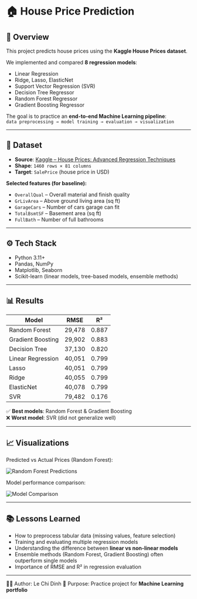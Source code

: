 # 🏠 House Price Prediction

## 📌 Overview
This project predicts house prices using the **Kaggle House Prices dataset**.  

We implemented and compared **8 regression models**:
- Linear Regression
- Ridge, Lasso, ElasticNet
- Support Vector Regression (SVR)
- Decision Tree Regressor
- Random Forest Regressor
- Gradient Boosting Regressor

The goal is to practice an **end-to-end Machine Learning pipeline**:  
`data preprocessing → model training → evaluation → visualization`

---

## 📂 Dataset
- **Source**: [Kaggle – House Prices: Advanced Regression Techniques](https://www.kaggle.com/c/house-prices-advanced-regression-techniques)  
- **Shape**: `1460 rows × 81 columns`  
- **Target**: `SalePrice` (house price in USD)  

**Selected features (for baseline):**
- `OverallQual` – Overall material and finish quality  
- `GrLivArea` – Above ground living area (sq ft)  
- `GarageCars` – Number of cars garage can fit  
- `TotalBsmtSF` – Basement area (sq ft)  
- `FullBath` – Number of full bathrooms  

---

## ⚙️ Tech Stack
- Python 3.11+  
- Pandas, NumPy  
- Matplotlib, Seaborn  
- Scikit-learn (linear models, tree-based models, ensemble methods)  

---

## 📊 Results

| Model              |   RMSE    |   R²    |
|--------------------|-----------|---------|
| Random Forest      | 29,478    | 0.887   |
| Gradient Boosting  | 29,902    | 0.883   |
| Decision Tree      | 37,130    | 0.820   |
| Linear Regression  | 40,051    | 0.799   |
| Lasso              | 40,051    | 0.799   |
| Ridge              | 40,055    | 0.799   |
| ElasticNet         | 40,078    | 0.799   |
| SVR                | 79,482    | 0.176   |

✅ **Best models**: Random Forest & Gradient Boosting  
❌ **Worst model**: SVR (did not generalize well)

---

## 📈 Visualizations
Predicted vs Actual Prices (Random Forest):

![Random Forest Predictions](results/random_forest.png)

Model performance comparison:

![Model Comparison](results/model_comparison.png)

---

## 📚 Lessons Learned
- How to preprocess tabular data (missing values, feature selection)  
- Training and evaluating multiple regression models  
- Understanding the difference between **linear vs non-linear models**  
- Ensemble methods (Random Forest, Gradient Boosting) often outperform single models  
- Importance of RMSE and R² in regression evaluation  

---

👨‍💻 Author: Le Chi Dinh
🎯 Purpose: Practice project for **Machine Learning portfolio**
